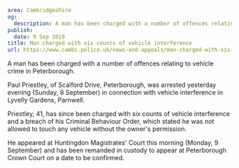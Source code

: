 ```yaml
area: Cambridgeshire
og:
  description: A man has been charged with a number of offences relating to vehicle crime in Peterborough.
publish:
  date: 9 Sep 2019
title: Man charged with six counts of vehicle interference
url: https://www.cambs.police.uk/news-and-appeals/man-charged-with-six-counts-of-vehicle-interference
```

A man has been charged with a number of offences relating to vehicle crime in Peterborough.

Paul Priestley, of Scalford Drive, Peterborough, was arrested yesterday evening (Sunday, 8 September) in connection with vehicle interference in Lyvelly Gardens, Parnwell.

Priestley, 41, has since been charged with six counts of vehicle interference and a breach of his Criminal Behaviour Order, which stated he was not allowed to touch any vehicle without the owner's permission.

He appeared at Huntingdon Magistrates' Court this morning (Monday, 9 September) and has been remanded in custody to appear at Peterborough Crown Court on a date to be confirmed.
